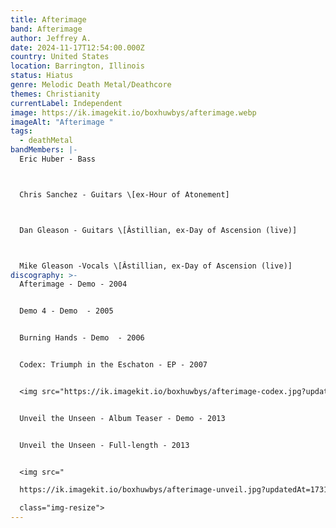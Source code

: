 ```yaml
---
title: Afterimage
band: Afterimage
author: Jeffrey A.
date: 2024-11-17T12:54:00.000Z
country: United States
location: Barrington, Illinois
status: Hiatus
genre: Melodic Death Metal/Deathcore
themes: Christianity
currentLabel: Independent
image: https://ik.imagekit.io/boxhuwbys/afterimage.webp
imageAlt: "Afterimage "
tags:
  - deathMetal
bandMembers: |-
  Eric Huber - Bass 



  Chris Sanchez - Guitars \[ex-Hour of Atonement]	



  Dan Gleason -	Guitars \[Âstillian, ex-Day of Ascension (live)] 



  Mike Gleason -Vocals \[Âstillian, ex-Day of Ascension (live)]
discography: >-
  Afterimage - Demo - 2004 


  Demo 4 - Demo  - 2005 


  Burning Hands - Demo  - 2006 


  Codex: Triumph in the Eschaton - EP - 2007 


  <img src="https://ik.imagekit.io/boxhuwbys/afterimage-codex.jpg?updatedAt=1731901409554" alt="Afterimage Codex" width="300" height="300" class="img-resize">


  Unveil the Unseen - Album Teaser - Demo - 2013 


  Unveil the Unseen - Full-length - 2013


  <img src="

  https://ik.imagekit.io/boxhuwbys/afterimage-unveil.jpg?updatedAt=1731901770098" alt="Afterimage Codex" width="300" height="300" 

  class="img-resize">
---
```

